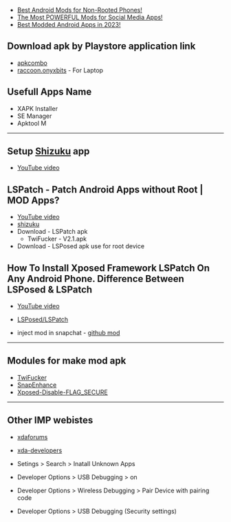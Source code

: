 
- [Best Android Mods for Non-Rooted Phones!](https://youtu.be/80cRqjuNF-8?si=0Lzx8WUEQcjeFLqL)
- [The Most POWERFUL Mods for Social Media Apps!](https://youtu.be/Cf7Ps4NxwWo?si=e0xIy3OImjgUX9Cm)
- [Best Modded Android Apps in 2023!](https://youtu.be/Ia1uCpE-hGY?si=ZKg_7r3BucbzbluM)

## Download apk by Playstore application link
- [apkcombo](https://apkcombo.com/)
- [raccoon.onyxbits](https://raccoon.onyxbits.de/) - For Laptop

## Usefull Apps Name
- XAPK Installer
- SE Manager
- Apktool M

<hr>

## Setup [Shizuku](https://github.com/timschneeb/awesome-shizuku) app
- [YouTube video](https://youtu.be/hEt_s95dvJk?si=QPI-aOJNfJ2Zrrdd)

##  LSPatch - Patch Android Apps without Root | MOD Apps? 
- [YouTube video](https://youtu.be/jFmwq2kOpW8?si=WBJwT28JxSat8BVg)
- [shizuku](https://play.google.com/store/apps/details?id=moe.shizuku.privileged.api&hl=en_IN)
- Download - LSPatch apk
  - TwiFucker - V2.1.apk
- Download - LSPosed apk use for root device

## How To Install Xposed Framework LSPatch On Any Android Phone. Difference Between LSPosed & LSPatch

- [YouTube video](https://youtu.be/ETBbJyp5qgQ?si=RT3nxl80mt6Kw3CV)
- [LSPosed/LSPatch](https://github.com/LSPosed/LSPatch)

- inject mod in snapchat - [github mod](https://github.com/rhunk/SnapEnhance)

<hr>

## Modules for make mod apk
- [TwiFucker](https://github.com/Dr-TSNG/TwiFucker)
- [SnapEnhance](https://github.com/rhunk/SnapEnhance)
- [Xposed-Disable-FLAG_SECURE](https://github.com/VarunS2002/Xposed-Disable-FLAG_SECURE)

<hr>

## Other IMP webistes
- [xdaforums](https://xdaforums.com/t/module-disable-flag-secure-v10-0-by-mehedi-h-joy.4490475/)
- [xda-developers](https://www.xda-developers.com/)

- Setings > Search > Inatall Unknown Apps
- Developer Options > USB Debugging > on
- Developer Options > Wireless Debugging > Pair Device with pairing code
- Developer Options > USB Debugging (Security settings)
